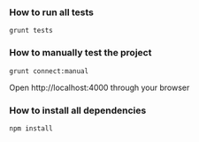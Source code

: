 ### How to run all tests

```
grunt tests
```


### How to manually test the project

```
grunt connect:manual
```

Open http://localhost:4000 through your browser


### How to install all dependencies

```
npm install
```
